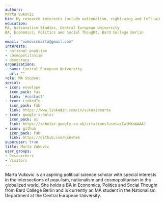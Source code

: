 ```yaml
---
authors:
Marta Vukovic
bio: My research interests include nationalism, right-wing and left-wing populism, multiculturalism, and cosmopolitanism in a globalized world.
education:
MA, Nationalism Studies, Central European University
BA, Economics, Politics and Social Thought, Bard College Berlin
  - 
email: "vukovicmarta@gmail.com"
interests:
- national populism
- cosmopolitanism
- democracy
organizations:
- name: Central European University
  url: ""
role: MA Student
social:
- icon: envelope
  icon_pack: fas
  link: '#contact'
- icon: LinkedIn
  icon_pack: fab
  link: https://www.linkedin.com/in/vukovicmarta
- icon: google-scholar
  icon_pack: ai
  link: https://scholar.google.co.uk/citations?user=sIwtMXoAAAAJ
- icon: github
  icon_pack: fab
  link: https://github.com/gcushen
superuser: true
title: Marta Vukovic
user_groups:
- Researchers
- Visitors
---
```


Marta Vukovic is an aspiring political science scholar with special interests in the intersections of populism, nationalism and cosmopolitanism in the globalized world. She holds a BA in Economics, Politics and Social Thought from Bard College Berlin and is currently an MA student in the Nationalism Department at the Central European University.
